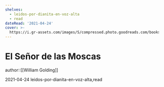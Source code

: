 ```yaml
---
shelves:
  - leidos-por-dianita-en-voz-alta
  - read
dateRead: '2021-04-24'
cover: >-
  https://i.gr-assets.com/images/S/compressed.photo.goodreads.com/books/1367662296l/17881702.jpg
---
```

# El Señor de las Moscas

author::[[William Golding]]

2021-04-24
leidos-por-dianita-en-voz-alta,read